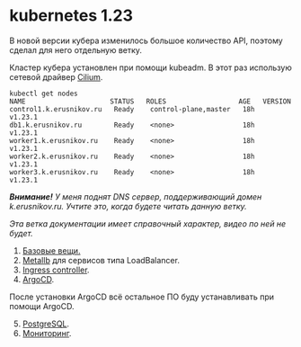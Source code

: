 # kubernetes 1.23

В новой версии кубера изменилось большое количество API, поэтому сделал для него отдельную ветку.

Кластер кубера установлен при помощи kubeadm. В 
этот раз использую сетевой драйвер [Cilium](https://docs.cilium.io/en/stable/).

```
kubectl get nodes
NAME                     STATUS   ROLES                  AGE   VERSION
control1.k.erusnikov.ru   Ready    control-plane,master   18h   v1.23.1
db1.k.erusnikov.ru        Ready    <none>                 18h   v1.23.1
worker1.k.erusnikov.ru    Ready    <none>                 18h   v1.23.1
worker2.k.erusnikov.ru    Ready    <none>                 18h   v1.23.1
worker3.k.erusnikov.ru    Ready    <none>                 18h   v1.23.1
```

_**Внимание!** У меня поднят DNS сервер, поддерживающий домен k.erusnikov.ru. Учтите это, когда будете читать данную ветку._

_Эта ветка документации имеет справочный характер, видео по ней не будет._

1. [Базовые вещи.](01-base-app)
2. [Metallb](02-metallb) для сервисов типа LoadBalancer.
3. [Ingress controller](03-ingress-controller).
4. [ArgoCD](04-argocd).

После установки ArgoCD всё остальное ПО буду устанавливать при помощи ArgoCD.

5. [PostgreSQL](05-postgresql).
6. [Мониторинг](06-monitoring).